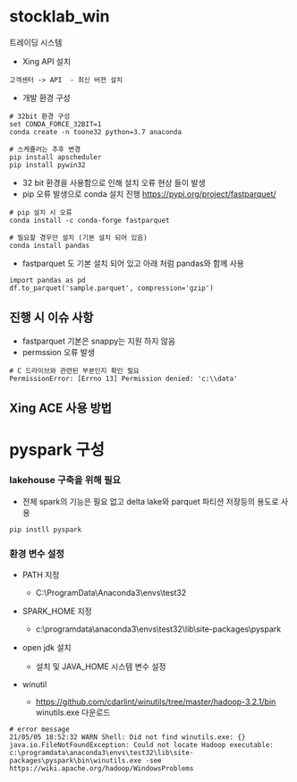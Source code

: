 # stocklab_win
트레이딩 시스템

- Xing API 설치
```
고객센터 -> API  - 최신 버젼 설치 
```


- 개발 환경 구성 

```
# 32bit 환경 구성 
set CONDA_FORCE_32BIT=1
conda create -n toone32 python=3.7 anaconda

# 스케쥴러는 추후 변경
pip install apscheduler
pip install pywin32
```



- 32 bit 환경을 사용함으로 인해 설치 오류 현상 들이 발생
- pip 오류 발생으로 conda 설치 진행
https://pypi.org/project/fastparquet/
```
# pip 설치 시 오류 
conda install -c conda-forge fastparquet

# 필요할 경우만 설치 (기본 설치 되어 있음)
conda install pandas
```

- fastparquet 도 기본 설치 되어 있고 아래 처럼 pandas와 함께 사용
```
import pandas as pd
df.to_parquet('sample.parquet', compression='gzip')

```


## 진행 시 이슈 사항 
- fastparquet 기본은 snappy는 지원 하지 않음 
- permssion 오류 발생 

```
# C 드라이브와 관련된 부분인지 확인 필요 
PermissionError: [Errno 13] Permission denied: 'c:\\data'
```


## Xing ACE 사용 방법





# pyspark 구성 
### lakehouse 구축을 위해 필요 

- 전체 spark의 기능은 필요 없고 delta lake와 parquet 파티션 저장등의 용도로 사용

```
pip instll pyspark
```

### 환경 변수 설정 
- PATH 지정 
  - C:\ProgramData\Anaconda3\envs\test32 
- SPARK_HOME 지정
  - c:\programdata\anaconda3\envs\test32\lib\site-packages\pyspark
- open jdk 설치 
  - 설치 및 JAVA_HOME 시스템 변수 설정

- winutil
  - https://github.com/cdarlint/winutils/tree/master/hadoop-3.2.1/bin winutils.exe 다운로드

```
# error message 
21/05/05 18:52:32 WARN Shell: Did not find winutils.exe: {}
java.io.FileNotFoundException: Could not locate Hadoop executable: c:\programdata\anaconda3\envs\test32\lib\site-packages\pyspark\bin\winutils.exe -see https://wiki.apache.org/hadoop/WindowsProblems
```
